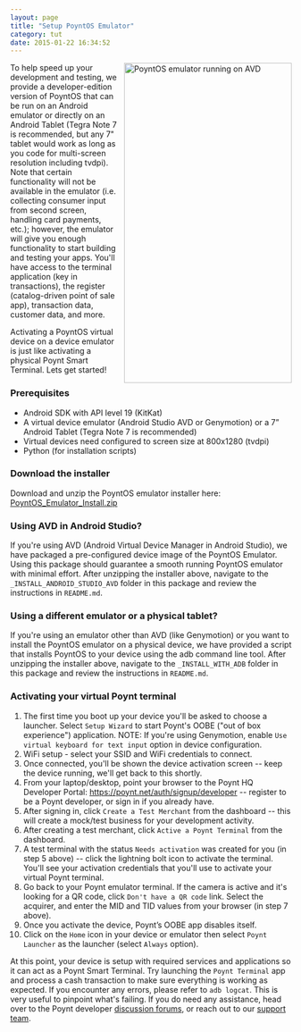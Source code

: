 ```yaml
---
layout: page
title: "Setup PoyntOS Emulator"
category: tut
date: 2015-01-22 16:34:52
---
```


<img style="float: right; margin-left: 10px; margin-top: 0px; width: 300px; height: 573px;" src="https://d85ecz8votkqa.cloudfront.net/docs/poynt_emulator_300x573.png" alt="PoyntOS emulator running on AVD" />
To help speed up your development and testing, we provide a developer-edition version of PoyntOS that can be run on an Android emulator 
or directly on an Android Tablet (Tegra Note 7 is recommended, but any 7" tablet would work as long as you code for multi-screen resolution including tvdpi).
Note that certain functionality will not be available in the emulator (i.e. collecting consumer input from second screen, handling card payments, etc.);
however, the emulator will give you enough functionality to start building and testing your apps. You'll have access to the terminal application (key in 
transactions), the register (catalog-driven point of sale app), transaction data, customer data, and more.

Activating a PoyntOS virtual device on a device emulator is just like activating a physical Poynt Smart Terminal. Lets get started!

### Prerequisites

* Android SDK with API level 19 (KitKat)
* A virtual device emulator (Android Studio AVD or Genymotion) or a 7” Android Tablet (Tegra Note 7 is recommended)
* Virtual devices need configured to screen size at 800x1280 (tvdpi)
* Python (for installation scripts)

### Download the installer
Download and unzip the PoyntOS emulator installer here: [PoyntOS_Emulator_Install.zip](http://d1su11fsq8j9e7.cloudfront.net/PoyntOS_Emulator_Install.zip)

### Using AVD in Android Studio?
If you're using AVD (Android Virtual Device Manager in Android Studio), we have packaged a pre-configured device
image of the PoyntOS Emulator. Using this package should guarantee a smooth running PoyntOS emulator with minimal
effort. After unzipping the installer above, navigate to the `_INSTALL_ANDROID_STUDIO_AVD` folder in this package
and review the instructions in `README.md`.

### Using a different emulator or a physical tablet?
If you're using an emulator other than AVD (like Genymotion) or you want to install the PoyntOS emulator on a physical
device, we have provided a script that installs PoyntOS to your device using the adb command line tool. After unzipping
the installer above, navigate to the `_INSTALL_WITH_ADB` folder in this package and review the instructions in `README.md`.

### Activating your virtual Poynt terminal
1. The first time you boot up your device you'll be asked to choose a launcher. Select `Setup Wizard` to start Poynt's OOBE ("out of box experience") application. NOTE: If you're using Genymotion, enable `Use virtual keyboard for text input` option in device configuration.
2. WiFi setup - select your SSID and WiFi credentials to connect.
3. Once connected, you'll be shown the device activation screen -- keep the device running, we'll get back to this shortly.
4. From your laptop/desktop, point your browser to the Poynt HQ Developer Portal: https://poynt.net/auth/signup/developer -- register to be a Poynt developer, or sign in if you already have.
5. After signing in, click `Create a Test Merchant` from the dashboard -- this will create a mock/test business for your development activity.
6. After creating a test merchant, click `Active a Poynt Terminal` from the dashboard.
7. A test terminal with the status `Needs activation` was created for you (in step 5 above) -- click the lightning bolt icon to activate the terminal. You'll see your activation credentials that you'll use to activate your virtual Poynt terminal.
8. Go back to your Poynt emulator terminal. If the camera is active and it's looking for a QR code, click `Don't have a QR code` link. Select the acquirer, and enter the MID and TID values from your browser (in step 7 above).
9. Once you activate the device, Poynt’s OOBE app disables itself.
10. Click on the `Home` icon in your device or emulator then select `Poynt Launcher` as the launcher (select `Always` option).

At this point, your device is setup with required services and applications so it can act as a Poynt Smart Terminal. Try launching the `Poynt Terminal` app and process a cash transaction to make sure everything is working as expected. If you encounter any errors, please refer to `adb logcat`.
This is very useful to pinpoint what's failing. If you do need any assistance, head over to the Poynt developer [discussion forums](https://discuss.poynt.net/c/developers), or reach out to our [support team](https://poynt.net/support).
